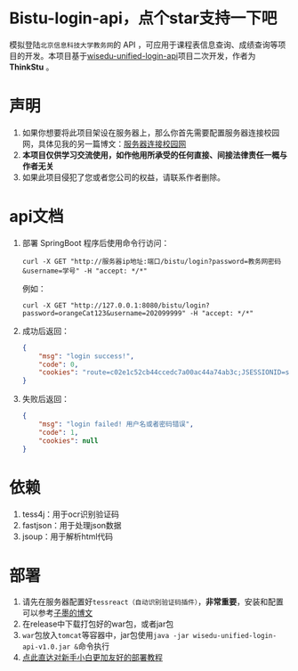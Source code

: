 # Bistu-login-api，点个star支持一下吧

模拟登陆`北京信息科技大学教务网`的 API ，可应用于课程表信息查询、成绩查询等项目的开发。本项目基于[wisedu-unified-login-api](https://github.com/ZimoLoveShuang/wisedu-unified-login-api)项目二次开发，作者为 **ThinkStu** 。

# 声明

1. 如果你想要将此项目架设在服务器上，那么你首先需要配置服务器连接校园网，具体见我的另一篇博文：[服务器连接校园网](https://blog.csdn.net/qq_35760825/article/details/127134130?spm=1001.2014.3001.5501)
2. **本项目仅供学习交流使用，如作他用所承受的任何直接、间接法律责任一概与作者无关**
3. 如果此项目侵犯了您或者您公司的权益，请联系作者删除。

# api文档

1. 部署 SpringBoot 程序后使用命令行访问：

    ```shell
    curl -X GET "http://服务器ip地址:端口/bistu/login?password=教务网密码&username=学号" -H "accept: */*"
    ```

    例如：

    ```shell
    curl -X GET "http://127.0.0.1:8080/bistu/login?password=orangeCat123&username=202099999" -H "accept: */*"
    ```

2. 成功后返回：
    ```json
    {
        "msg": "login success!",
        "code": 0,
        "cookies": "route=c02e1c52cb44ccedc7a00ac44a74ab3c;JSESSIONID=sKnaX6W3z7rN5AB9cQJ4An3OX3aOwq3aziPc4FIVW641bc_ihwXK!-173725045;CASTGC=TGT-1394-3FaIbOEbJ4RVrhgVrtVPRNzNNcODy6V3RMXRblvJdAfL5H3qMc1588506634030-QUpr-cas;CASPRIVACY=;iPlanetDirectoryPro=QCMaHbaG7vdSgN1QuSldJ0;asessionid=5ad7f5b4-eb74-4c3c-a694-76d24ea97b3f;MOD_AUTH_CAS=MOD_AUTH_ST-96230-7W9q97JkbbFzRLhj7hRr1588506634075-YBLG-cas"
    }
    ```

3. 失败后返回：
    ```json
    {
        "msg": "login failed! 用户名或者密码错误",
        "code": 1,
        "cookies": null
    }
    ```

# 依赖

1. tess4j：用于ocr识别验证码
2. fastjson：用于处理json数据
4. jsoup：用于解析html代码

# 部署

1. 请先在服务器配置好`tessreact（自动识别验证码插件）`，**非常重要**，安装和配置可以参考[子墨的博文](https://blog.zimo.wiki/posts/c417f07b/)
2. 在release中下载打包好的war包，或者jar包
3. `war`包放入`tomcat`等容器中，jar包使用`java -jar wisedu-unified-login-api-v1.0.jar &`命令执行
5. [点此直达对新手小白更加友好的部署教程](https://blog.zimo.wiki/posts/6c809f81/)
